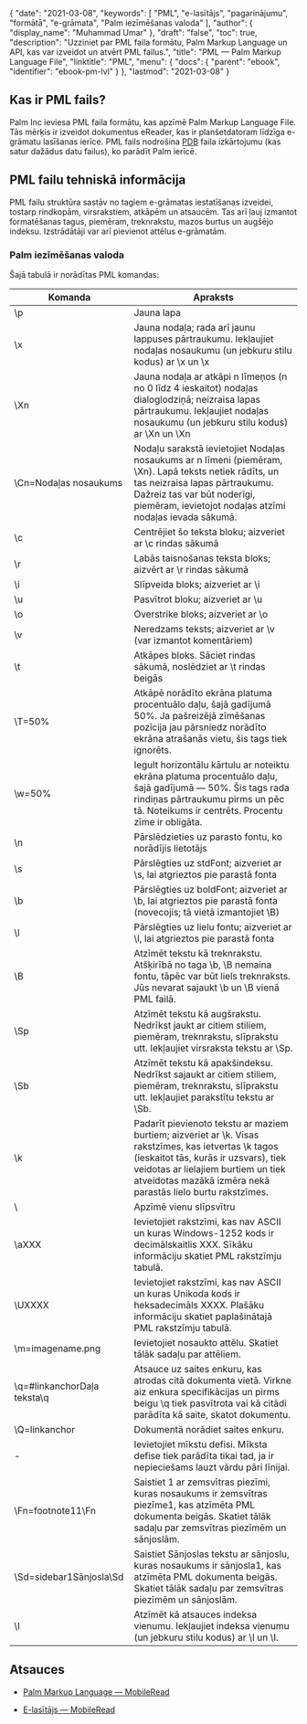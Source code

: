{
  "date": "2021-03-08",
  "keywords": [
"PML",
"e-lasītājs",
"pagarinājumu",
"formātā",
"e-grāmata",
"Palm iezīmēšanas valoda"
],
  "author": {
    "display_name": "Muhammad Umar"
},
  "draft": "false",
  "toc": true,
  "description": "Uzziniet par PML faila formātu, Palm Markup Language un API, kas var izveidot un atvērt PML failus.",
  "title": "PML — Palm Markup Language File",
  "linktitle": "PML",
  "menu": {
    "docs": {
      "parent": "ebook",
      "identifier": "ebook-pm-lvl"
}
},
  "lastmod": "2021-03-08"
}

## Kas ir PML fails?

Palm Inc ieviesa PML faila formātu, kas apzīmē Palm Markup Language File. Tās mērķis ir izveidot dokumentus eReader, kas ir planšetdatoram līdzīga e-grāmatu lasīšanas ierīce. PML fails nodrošina [PDB](/programming/pdb/) faila izkārtojumu (kas satur dažādus datu failus), ko parādīt Palm ierīcē.

## PML failu tehniskā informācija

PML failu struktūra sastāv no tagiem e-grāmatas iestatīšanas izveidei, tostarp rindkopām, virsrakstiem, atkāpēm un atsaucēm. Tas arī ļauj izmantot formatēšanas tagus, piemēram, treknrakstu, mazos burtus un augšējo indeksu. Izstrādātāji var arī pievienot attēlus e-grāmatām.

### Palm iezīmēšanas valoda
Šajā tabulā ir norādītas PML komandas:

|Komanda|Apraksts|
---|---|
| \p | Jauna lapa |
| \x | Jauna nodaļa; rada arī jaunu lappuses pārtraukumu. Iekļaujiet nodaļas nosaukumu (un jebkuru stilu kodus) ar \x un \x |
| \Xn | Jauna nodaļa ar atkāpi n līmeņos (n no 0 līdz 4 ieskaitot) nodaļas dialoglodziņā; neizraisa lapas pārtraukumu. Iekļaujiet nodaļas nosaukumu (un jebkuru stilu kodus) ar \Xn un \Xn |
| \Cn=Nodaļas nosaukums | Nodaļu sarakstā ievietojiet Nodaļas nosaukums ar n līmeni (piemēram, \Xn). Lapā teksts netiek rādīts, un tas neizraisa lapas pārtraukumu. Dažreiz tas var būt noderīgi, piemēram, ievietojot nodaļas atzīmi nodaļas ievada sākumā. |
| \c | Centrējiet šo teksta bloku; aizveriet ar \c rindas sākumā |
| \r | Labās taisnošanas teksta bloks; aizvērt ar \r rindas sākumā |
| \i | Slīpveida bloks; aizveriet ar \i |
| \u | Pasvītrot bloku; aizveriet ar \u |
| \o | Overstrike bloks; aizveriet ar \o |
| \v | Neredzams teksts; aizveriet ar \v (var izmantot komentāriem) |
| \t | Atkāpes bloks. Sāciet rindas sākumā, noslēdziet ar \t rindas beigās |
| \T=50% | Atkāpē norādīto ekrāna platuma procentuālo daļu, šajā gadījumā 50%. Ja pašreizējā zīmēšanas pozīcija jau pārsniedz norādīto ekrāna atrašanās vietu, šis tags tiek ignorēts. |
| \w=50% | Iegult horizontālu kārtulu ar noteiktu ekrāna platuma procentuālo daļu, šajā gadījumā — 50%. Šis tags rada rindiņas pārtraukumu pirms un pēc tā. Noteikums ir centrēts. Procentu zīme ir obligāta. |
| \n | Pārslēdzieties uz parasto fontu, ko norādījis lietotājs |
| \s | Pārslēgties uz stdFont; aizveriet ar \s, lai atgrieztos pie parastā fonta |
| \b | Pārslēgties uz boldFont; aizveriet ar \b, lai atgrieztos pie parastā fonta (novecojis; tā vietā izmantojiet \B) |
| \l | Pārslēgties uz lielu fontu; aizveriet ar \l, lai atgrieztos pie parastā fonta |
| \B | Atzīmēt tekstu kā treknrakstu. Atšķirībā no taga \b, \B nemaina fontu, tāpēc var būt liels treknraksts. Jūs nevarat sajaukt \b un \B vienā PML failā. |
| \Sp | Atzīmēt tekstu kā augšrakstu. Nedrīkst jaukt ar citiem stiliem, piemēram, treknrakstu, slīprakstu utt. Iekļaujiet virsraksta tekstu ar \Sp. |
| \Sb | Atzīmēt tekstu kā apakšindeksu. Nedrīkst sajaukt ar citiem stiliem, piemēram, treknrakstu, slīprakstu utt. Iekļaujiet parakstītu tekstu ar \Sb. |
| \k | Padarīt pievienoto tekstu ar maziem burtiem; aizveriet ar \k. Visas rakstzīmes, kas ietvertas \k tagos (ieskaitot tās, kurās ir uzsvars), tiek veidotas ar lielajiem burtiem un tiek atveidotas mazākā izmēra nekā parastās lielo burtu rakstzīmes. |
| \\ | Apzīmē vienu slīpsvītru |
| \aXXX | Ievietojiet rakstzīmi, kas nav ASCII un kuras Windows-1252 kods ir decimālskaitlis XXX. Sīkāku informāciju skatiet PML rakstzīmju tabulā. |
| \UXXXX | Ievietojiet rakstzīmi, kas nav ASCII un kuras Unikoda kods ir heksadecimāls XXXX. Plašāku informāciju skatiet paplašinātajā PML rakstzīmju tabulā. |
| \m=imagename.png | Ievietojiet nosaukto attēlu. Skatiet tālāk sadaļu par attēliem. |
| \q=#linkanchorDaļa teksta\q | Atsauce uz saites enkuru, kas atrodas citā dokumenta vietā. Virkne aiz enkura specifikācijas un pirms beigu \q tiek pasvītrota vai kā citādi parādīta kā saite, skatot dokumentu. |
| \Q=linkanchor | Dokumentā norādiet saites enkuru. |
| \- | Ievietojiet mīkstu defisi. Mīksta defise tiek parādīta tikai tad, ja ir nepieciešams lauzt vārdu pāri līnijai. |
| \Fn=footnote11\Fn | Saistiet 1 ar zemsvītras piezīmi, kuras nosaukums ir zemsvītras piezīme1, kas atzīmēta PML dokumenta beigās. Skatiet tālāk sadaļu par zemsvītras piezīmēm un sānjoslām. |
| \Sd=sidebar1Sānjosla\Sd | Saistiet Sānjoslas tekstu ar sānjoslu, kuras nosaukums ir sānjosla1, kas atzīmēta PML dokumenta beigās. Skatiet tālāk sadaļu par zemsvītras piezīmēm un sānjoslām. |
| \I | Atzīmēt kā atsauces indeksa vienumu. Iekļaujiet indeksa vienumu (un jebkuru stilu kodus) ar \I un \I.|
 

## Atsauces

* [Palm Markup Language — MobileRead](https://wiki.mobileread.com/wiki/EReader)

* [E-lasītājs — MobileRead](https://en.wikipedia.org/wiki/E-reader)


